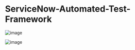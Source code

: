 # ServiceNow-Automated-Test-Framework

![image](https://user-images.githubusercontent.com/52090888/194915315-955cfe1a-3b69-4e6e-b4ca-56237b507d03.png)

![image](https://user-images.githubusercontent.com/52090888/194915734-bb6d3d45-1775-4dda-8710-ba099cc5e5a5.png)
